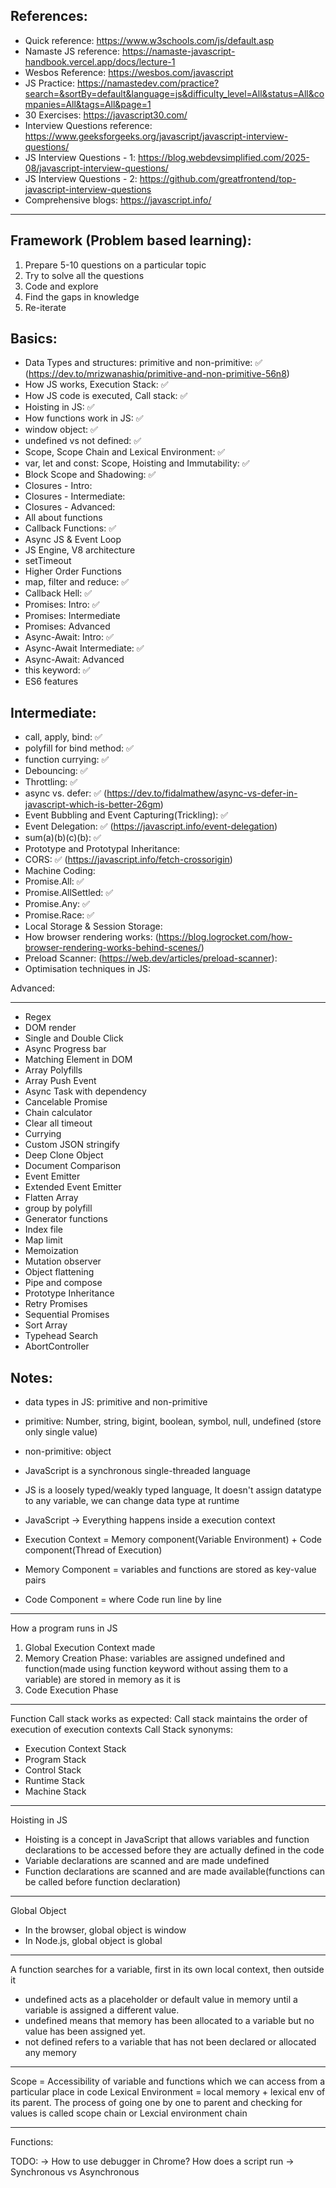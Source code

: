 ## References:

- Quick reference: https://www.w3schools.com/js/default.asp <br/>
- Namaste JS reference: https://namaste-javascript-handbook.vercel.app/docs/lecture-1 <br/>
- Wesbos Reference: https://wesbos.com/javascript <br/>
- JS Practice: https://namastedev.com/practice?search=&sortBy=default&language=js&difficulty_level=All&status=All&companies=All&tags=All&page=1 <br/>
- 30 Exercises: https://javascript30.com/ <br/>
- Interview Questions reference: https://www.geeksforgeeks.org/javascript/javascript-interview-questions/ <br/>
- JS Interview Questions - 1: https://blog.webdevsimplified.com/2025-08/javascript-interview-questions/ <br/>
- JS Interview Questions - 2: https://github.com/greatfrontend/top-javascript-interview-questions <br/>
- Comprehensive blogs: https://javascript.info/ <br/>

---

## Framework (Problem based learning):

1. Prepare 5-10 questions on a particular topic
2. Try to solve all the questions
3. Code and explore
4. Find the gaps in knowledge
5. Re-iterate

## Basics:

- Data Types and structures: primitive and non-primitive: ✅ (https://dev.to/mrizwanashiq/primitive-and-non-primitive-56n8)
- How JS works, Execution Stack: ✅
- How JS code is executed, Call stack: ✅
- Hoisting in JS: ✅
- How functions work in JS: ✅
- window object: ✅
- undefined vs not defined: ✅
- Scope, Scope Chain and Lexical Environment: ✅
- var, let and const: Scope, Hoisting and Immutability: ✅
- Block Scope and Shadowing: ✅
- Closures - Intro:
- Closures - Intermediate:
- Closures - Advanced:
- All about functions
- Callback Functions: ✅
- Async JS & Event Loop
- JS Engine, V8 architecture
- setTimeout
- Higher Order Functions
- map, filter and reduce: ✅
- Callback Hell: ✅
- Promises: Intro: ✅
- Promises: Intermediate
- Promises: Advanced
- Async-Await: Intro: ✅
- Async-Await Intermediate: ✅
- Async-Await: Advanced
- this keyword: ✅
- ES6 features

## Intermediate:

- call, apply, bind: ✅
- polyfill for bind method: ✅
- function currying: ✅
- Debouncing: ✅
- Throttling: ✅
- async vs. defer: ✅ (https://dev.to/fidalmathew/async-vs-defer-in-javascript-which-is-better-26gm)
- Event Bubbling and Event Capturing(Trickling): ✅
- Event Delegation: ✅ (https://javascript.info/event-delegation)
- sum(a)(b)(c)(b): ✅
- Prototype and Prototypal Inheritance:
- CORS: ✅ (https://javascript.info/fetch-crossorigin)
- Machine Coding:
- Promise.All: ✅
- Promise.AllSettled: ✅
- Promise.Any: ✅
- Promise.Race: ✅
- Local Storage & Session Storage:
- How browser rendering works: (https://blog.logrocket.com/how-browser-rendering-works-behind-scenes/)
- Preload Scanner: (https://web.dev/articles/preload-scanner):
- Optimisation techniques in JS:

Advanced:

---

- Regex
- DOM render
- Single and Double Click
- Async Progress bar
- Matching Element in DOM
- Array Polyfills
- Array Push Event
- Async Task with dependency
- Cancelable Promise
- Chain calculator
- Clear all timeout
- Currying
- Custom JSON stringify
- Deep Clone Object
- Document Comparison
- Event Emitter
- Extended Event Emitter
- Flatten Array
- group by polyfill
- Generator functions
- Index file
- Map limit
- Memoization
- Mutation observer
- Object flattening
- Pipe and compose
- Prototype Inheritance
- Retry Promises
- Sequential Promises
- Sort Array
- Typehead Search
- AbortController

## Notes:

- data types in JS: primitive and non-primitive
- primitive: Number, string, bigint, boolean, symbol, null, undefined (store only single value)
- non-primitive: object

- JavaScript is a synchronous single-threaded language
- JS is a loosely typed/weakly typed language, It doesn't assign datatype to any variable, we can change data type at runtime
- JavaScript -> Everything happens inside a execution context
- Execution Context = Memory component(Variable Environment) + Code component(Thread of Execution)
- Memory Component = variables and functions are stored as key-value pairs
- Code Component = where Code run line by line

---

How a program runs in JS

1.  Global Execution Context made
2.  Memory Creation Phase: variables are assigned undefined and function(made using function keyword without assing them to a variable) are stored in memory as it is
3.  Code Execution Phase

---

Function Call stack works as expected: Call stack maintains the order of execution of execution contexts
Call Stack synonyms:

- Execution Context Stack
- Program Stack
- Control Stack
- Runtime Stack
- Machine Stack

---

Hoisting in JS

- Hoisting is a concept in JavaScript that allows variables and function declarations to be accessed before they are actually defined in the code
- Variable declarations are scanned and are made undefined
- Function declarations are scanned and are made available(functions can be called before function declaration)

---

Global Object

- In the browser, global object is window
- In Node.js, global object is global

---

A function searches for a variable, first in its own local context, then outside it

- undefined acts as a placeholder or default value in memory until a variable is assigned a different value.
- undefined means that memory has been allocated to a variable but no value has been assigned yet.
- not defined refers to a variable that has not been declared or allocated any memory

---

Scope = Accessibility of variable and functions which we can access from a particular place in code
Lexical Environment = local memory + lexical env of its parent.
The process of going one by one to parent and checking for values is called scope chain or Lexcial environment chain

---

Functions:

TODO:
-> How to use debugger in Chrome? How does a script run
-> Synchronous vs Asynchronous
